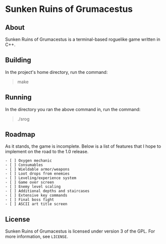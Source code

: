 # Sunken Ruins of Grumacestus

## About
Sunken Ruins of Grumacestus is a terminal-based roguelike game written in C++.

## Building
In the project's home directory, run the command:
> make

## Running
In the directory you ran the above command in, run the command:
> ./srog

## Roadmap
As it stands, the game is incomplete. 
Below is a list of features that I hope to implement on the road to the 1.0 release.

    - [ ] Oxygen mechanic
    - [ ] Consumables
    - [ ] Wieldable armor/weapons
    - [ ] Loot drops from enemies
    - [ ] Leveling/experience system
    - [ ] Game over screen
    - [ ] Enemy level scaling
    - [ ] Additional depths and staircases
    - [ ] Extensive key commands
    - [ ] Final boss fight
    - [ ] ASCII art title screen

## License
Sunken Ruins of Grumacestus is licensed under version 3 of the GPL. 
For more information, see `LICENSE`.
